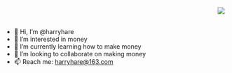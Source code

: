 
<!---![harryhare's GitHub stats](https://github-readme-stats.vercel.app/api?username=harryhare&show_icons=true)--->

<a href="https://github.com/harryhare">
  <img align="right" src="https://github-readme-stats.vercel.app/api?username=harryhare&show_icons=true" />
</a>

<br/>
<br/>

- 👋 Hi, I’m @harryhare
- 👀 I’m interested in money
- 🌱 I’m currently learning how to make money
- 💞️ I’m looking to collaborate on making money
- 📫 Reach me: harryhare@163.com

<!---
harryhare/harryhare is a ✨ special ✨ repository because its `README.md` (this file) appears on your GitHub profile.
You can click the Preview link to take a look at your changes.
--->
